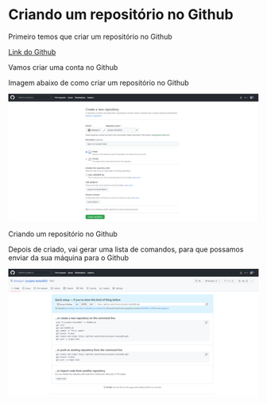 <h1>Criando um repositório no Github</h1>
<div>
    <p>Primeiro temos que criar um repositório no Github</p>
    <a href="https://github.com/" target="_blank">Link  do Github</a>
</div>
<div>
    <p>Vamos criar uma conta no Github</p>
</div>

<div>
    <p>Imagem abaixo de como criar um repositório no Github</p>
    <img src="img/conta.png" alt="">
    <p>Criando um repositório no Github</p>
</div>

<div>
    <p>Depois de criado, vai gerar uma lista de comandos, para que possamos enviar da sua máquina para o Github</p>
    <img src="img/conta2.png" alt="">
</div>